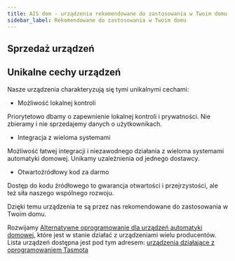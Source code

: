 ```yaml
---
title: AIS dom - urządzenia rekomendowane do zastosowania w Twoim domu
sidebar_label: Rekomendowane do zastosowania w Twoim domu
---
```


## Sprzedaż urządzeń



## Unikalne cechy urządzeń

Nasze urządzenia charakteryzują się tymi unikalnymi cechami:

* Możliwość lokalnej kontroli

Priorytetowo dbamy o zapewnienie lokalnej kontroli i prywatności. Nie zbieramy i nie sprzedajemy danych o użytkownikach.

* Integracja z wieloma systemami

Możliwość łatwej integracji i niezawodnego działania z wieloma systemami automatyki domowej. Unikamy uzależnienia od jednego dostawcy.

* Otwartoźródłowy kod za darmo

Dostęp do kodu źródłowego to gwarancja otwartości i przejrzystości, ale też siła naszego wspólnego rozwoju.

Dzięki temu urządzenia te są przez nas rekomendowane do zastosowania w Twoim domu.


Rozwijamy [Alternatywne oprogramowanie dla urządzeń automatyki domowej](/docs/en/ais_iot_firmware_index.html), które jest w stanie działać z urządzeniami wielu producentów. Lista urządzeń dostępna jest pod tym adresem: <a href="https://blakadder.github.io/templates/all.html" target="_blank">urządzenia działające z oprogramowaniem Tasmota</a>
